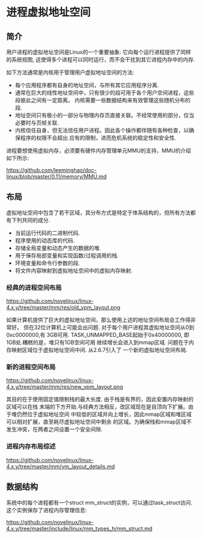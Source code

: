 进程虚拟地址空间
========================================

简介
----------------------------------------

用户进程的虚拟地址空间是Linux的一个重要抽象: 它向每个运行进程提供了同样的系统视图,
这使得多个进程可以同时运行，而不会干扰到其它进程内存中的内存.

如下方法通常是内核用于管理用户虚拟地址空间的方法:

* 每个应用程序都有自身的地址空间，与所有其它应用程序分离.
* 通常在巨大的线性地址空间中，只有很少的段可用于各个用户空间进程，这些段彼此之间有一定距离。
  内核需要一些数据结构来有效管理这些随机分布的段.
* 地址空间只有极小的一部分与物理内存页直接关联。不经常使用的部分，仅当必要时与页帧关联.
* 内核信任自身，但无法信任用户进程。因此各个操作都伴随有各种检查，以确保程序的权限不会超出
  应有的限制，进而危机系统的稳定性和安全性.

进程要想使用虚拟内存，必须要有硬件内存管理单元MMU的支持，MMU的介绍如下所示:

https://github.com/leeminghao/doc-linux/blob/master/0.11/memory/MMU.md

布局
----------------------------------------

虚拟地址空间中包含了若干区域，其分布方式是特定于体系结构的，但所有方法都有下列共同的成分.

* 当前运行代码的二进制代码.
* 程序使用的动态库的代码.
* 存储全局变量和动态产生的数据的堆.
* 用于保存局部变量和实现函数/过程调用的栈.
* 环境变量和命令行参数的段.
* 将文件内容映射到虚拟地址空间中的虚拟内存映射.

### 经典的进程空间布局

https://github.com/novelinux/linux-4.x.y/tree/master/mm/res/old_vpm_layout.png

如果计算机提供了巨大的虚拟地址空间，那么使用上述的地址空间布局会工作得非常好。
但在32位计算机上可能会出问题. 对于每个用户进程其虚拟地址空间从0到0xc0000000,有
3GB可用. TASK_UNMAPPED_BASE起始于0x40000000, 即1GB处.糟糕的是，堆只有1GB空间可用
继续增长会进入到mmap区域. 问题在于内存映射区域位于虚拟地址空间中间. 从2.6.7引入了
一个新的虚拟地址空间布局.

### 新的进程空间布局

https://github.com/novelinux/linux-4.x.y/tree/master/mm/res/new_vpm_layout.png

其目的在于使用固定值限制栈的最大长度. 由于栈是有界的，因此安置内存映射的区域可以在栈
末端的下方开始.与经典方法相反，改区域现在是自顶向下扩展。由于堆仍然位于虚拟地址空间
中较低的区域并向上增长，因此mmap区域和堆区域可以相对扩展，直至耗尽虚拟地址空间中剩余
的区域。为确保栈和mmap区域不发生冲突，在两者之间设置一个安全间隙.

### 进程内存布局综述

https://github.com/novelinux/linux-4.x.y/tree/master/mm/vm_layout_details.md

数据结构
----------------------------------------

系统中的每个进程都有一个struct mm_struct的实例，可以通过task_struct访问.
这个实例保存了进程内存管理信息:

https://github.com/novelinux/linux-4.x.y/tree/master/include/linux/mm_types_h/mm_struct.md
